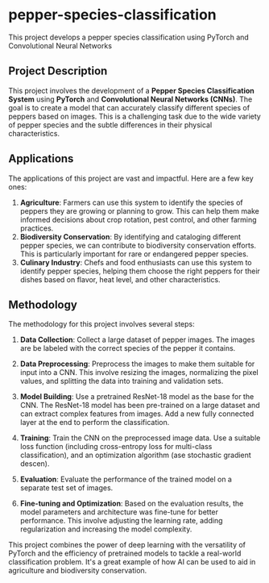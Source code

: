 # pepper-species-classification
This project develops a pepper species classification using PyTorch and Convolutional Neural Networks

## Project Description
This project involves the development of a **Pepper Species Classification System** using **PyTorch** and **Convolutional Neural Networks (CNNs)**. The goal is to create a model that can accurately classify different species of peppers based on images. This is a challenging task due to the wide variety of pepper species and the subtle differences in their physical characteristics.

## Applications
The applications of this project are vast and impactful. Here are a few key ones:
1. **Agriculture**: Farmers can use this system to identify the species of peppers they are growing or planning to grow. This can help them make informed decisions about crop rotation, pest control, and other farming practices.
2. **Biodiversity Conservation**: By identifying and cataloging different pepper species, we can contribute to biodiversity conservation efforts. This is particularly important for rare or endangered pepper species.
3. **Culinary Industry**: Chefs and food enthusiasts can use this system to identify pepper species, helping them choose the right peppers for their dishes based on flavor, heat level, and other characteristics.

## Methodology
The methodology for this project involves several steps:

1. **Data Collection**: Collect a large dataset of pepper images. The images are be labeled with the correct species of the pepper it contains.

2. **Data Preprocessing**: Preprocess the images to make them suitable for input into a CNN. This involve resizing the images, normalizing the pixel values, and splitting the data into training and validation sets.

3. **Model Building**: Use a pretrained ResNet-18 model as the base for the CNN. The ResNet-18 model has been pre-trained on a large dataset and can extract complex features from images. Add a new fully connected layer at the end to perform the classification.

4. **Training**: Train the CNN on the preprocessed image data. Use a suitable loss function (including cross-entropy loss for multi-class classification), and an optimization algorithm (ase stochastic gradient descen).

5. **Evaluation**: Evaluate the performance of the trained model on a separate test set of images. 

6. **Fine-tuning and Optimization**: Based on the evaluation results, the model parameters and architecture was fine-tune for better performance. This involve adjusting the learning rate, adding regularization and increasing the model complexity.

This project combines the power of deep learning with the versatility of PyTorch and the efficiency of pretrained models to tackle a real-world classification problem. It's a great example of how AI can be used to aid in agriculture and biodiversity conservation.
